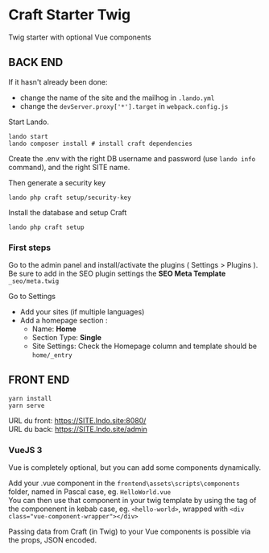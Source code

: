 # Craft Starter Twig

Twig starter with optional Vue components

## BACK END

If it hasn't already been done:

-   change the name of the site and the mailhog in `.lando.yml`
-   change the `devServer.proxy['*'].target` in `webpack.config.js`

Start Lando.

```
lando start
lando composer install # install craft dependencies
```

Create the .env with the right DB username and password (use `lando info` command), and the right SITE name.

Then generate a security key

```
lando php craft setup/security-key
```

Install the database and setup Craft

```
lando php craft setup
```

### First steps

Go to the admin panel and install/activate the plugins ( Settings > Plugins ).
Be sure to add in the SEO plugin settings the **SEO Meta Template** `_seo/meta.twig`

Go to Settings

-   Add your sites (if multiple languages)
-   Add a homepage section :
    -   Name: **Home**
    -   Section Type: **Single**
    -   Site Settings: Check the Homepage column and template should be `home/_entry`

## FRONT END

```
yarn install
yarn serve
```

URL du front: https://SITE.lndo.site:8080/  
URL du back: https://SITE.lndo.site/admin

### VueJS 3

Vue is completely optional, but you can add some components dynamically.

Add your .vue component in the `frontend\assets\scripts\components` folder, named in Pascal case, eg. `HelloWorld.vue`  
You can then use that component in your twig template by using the tag of the componenent in kebab case, eg. `<hello-world>`, wrapped with `<div class="vue-component-wrapper"></div>`

Passing data from Craft (in Twig) to your Vue components is possible via the props, JSON encoded.
